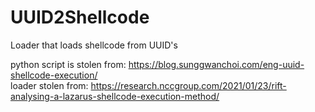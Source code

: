 # UUID2Shellcode
Loader that loads shellcode from UUID's

python script is stolen from: https://blog.sunggwanchoi.com/eng-uuid-shellcode-execution/  
loader stolen from: https://research.nccgroup.com/2021/01/23/rift-analysing-a-lazarus-shellcode-execution-method/
